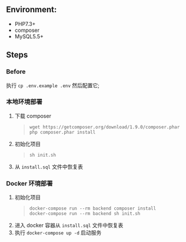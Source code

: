
## Environment:

- PHP7.3+
- composer
- MySQL5.5+

## Steps

### Before

执行 `cp .env.example .env` 然后配置它;

### 本地环境部署

1. 下载 composer
    > ```shell script
    > wget https://getcomposer.org/download/1.9.0/composer.phar
    > php composer.phar install
    > ```
2. 初始化项目
    > ```shell script
    > sh init.sh
    > ```
    > 
3. 从 `install.sql` 文件中恢复表


### Docker 环境部署
1. 初始化项目
    > ```shell script
    > docker-compose run --rm backend composer install
    > docker-compose run --rm backend sh init.sh
    > ```
2. 进入 docker 容器从 `install.sql` 文件中恢复表
3. 执行 `docker-compose up -d` 启动服务
